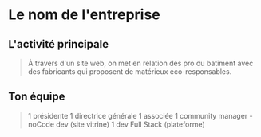 # Le nom de l'entreprise

## L'activité principale

> À travers d'un site web, on met en relation des pro du batiment avec des fabricants qui proposent de matérieux eco-responsables.

## Ton équipe

> 1 présidente
> 1 directrice générale
> 1 associée
> 1 community manager - noCode dev (site vitrine)
> 1 dev Full Stack (plateforme)

